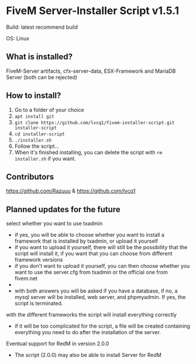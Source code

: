 # FiveM Server-Installer Script v1.5.1

Build: latest recommend build

OS: Linux

## What is installed?
FiveM-Server artifacts, cfx-server-data, ESX-Framework and MariaDB Server (both can be rejected)

## How to install?
1. Go to a folder of your choice
2. ```apt install git```
3. ```git clone https://github.com/lvcq1/fivem-installer-script.git installer-script```
4. ```cd installer-script```
5. ```./installer.sh```
6. Follow the script...
7. When it's finished installing, you can delete the script with ```rm installer.sh``` if you want.

## Contributors
https://github.com/Razuuu & https://github.com/lvcq1

## Planned updates for the future
select whether you want to use txadmin
* if yes, you will be able to choose whether you want to install a framework that is installed by txadmin, or upload it yourself
* if you want to upload it yourself, there will still be the possibility that the script will install it, if you want that you can choose from different framework versions
* if you don't want to upload it yourself, you can then choose whether you want to use the server.cfg from txadmin or the official one from fivem.net
* 
* with both answers you will be asked if you have a database, if no, a mysql server will be installed, web server, and phpmyadmin. If yes, the script is terminated.

with the different frameworks the script will install everything correctly
* if it will be too complicated for the script, a file will be created containing everything you need to do after the installation of the server.

Eventual support for RedM in version 2.0.0
* The script (2.0.0) may also be able to install Server for RedM